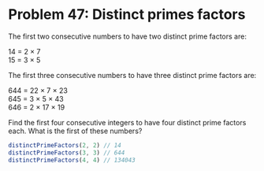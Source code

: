 # Problem 47: Distinct primes factors

The first two consecutive numbers to have two distinct prime factors are:

14 = 2 × 7 <br>
15 = 3 × 5

The first three consecutive numbers to have three distinct prime factors are:

644 = 22 × 7 × 23 <br>
645 = 3 × 5 × 43 <br>
646 = 2 × 17 × 19

Find the first four consecutive integers to have four distinct prime factors each. What is the first of these numbers?

```javascript
distinctPrimeFactors(2, 2) // 14
distinctPrimeFactors(3, 3) // 644
distinctPrimeFactors(4, 4) // 134043
```
